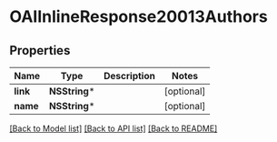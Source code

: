 # OAIInlineResponse20013Authors

## Properties
Name | Type | Description | Notes
------------ | ------------- | ------------- | -------------
**link** | **NSString*** |  | [optional] 
**name** | **NSString*** |  | [optional] 

[[Back to Model list]](../README.md#documentation-for-models) [[Back to API list]](../README.md#documentation-for-api-endpoints) [[Back to README]](../README.md)


